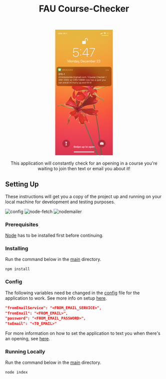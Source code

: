 <h1 align="center"> FAU Course-Checker </h1> <br>
<p align="center">
  <img alt="Front Page" src="images/screenshot1.PNG" height="400">
</p>

<p align="center">
  This application will constantly check for an opening in a course you're waiting to join then text or email you about it!
</p>

## Setting Up

These instructions will get you a copy of the project up and running on your local machine for development and testing purposes.

![config](https://img.shields.io/badge/config-3.2.4-brightgreen)
![node-fetch](https://img.shields.io/badge/node--fetch-2.6.0-yellow)
![nodemailer](https://img.shields.io/badge/nodemailer-6.4.2-green)
### Prerequisites

[Node](https://nodejs.org) has to be installed first before continuing.

### Installing

Run the command below in the [main](/) directory.

```
npm install
```

### Config

The following variables need be changed in the [config](/config/default.json) file for the application to work. See more info on setup [here](https://nodemailer.com/about/).

```json
"fromEmailService": "<FROM_EMAIL_SERVICE>",
"fromEmail": "<FROM_EMAIL>",
"password": "<FROM_EMAIL_PASSWORD>",
"toEmail": "<TO_EMAIL>"
```

For more information on how to set the application to text you when there's an opening, see [here](https://20somethingfinance.com/how-to-send-text-messages-sms-via-email-for-free/).

### Running Locally

Run the command below in the [main](/) directory.

```
node index
```